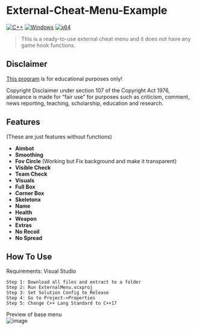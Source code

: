 # External-Cheat-Menu-Example

[![C++](https://img.shields.io/badge/Language-C%2B%2B-%23f34b7d.svg?style=flat)](https://en.wikipedia.org/wiki/C%2B%2B) 
[![Windows](https://img.shields.io/badge/Platform-Windows-0078d7.svg?style=flat)](https://en.wikipedia.org/wiki/Microsoft_Windows) 
[![x64](https://img.shields.io/badge/Arch-x64-green.svg?style=flat)](https://en.wikipedia.org/wiki/X64) 

> This is a ready-to-use external cheat menu and it does not have any game hook functions. 

## Disclaimer
[This program](https://github.com/NotSlater/External-Cheat-Menu-Example) is for educational purposes only!

Copyright Disclaimer under section 107 of the Copyright Act 1976, allowance is made for “fair use” for purposes such as criticism, comment, news reporting, teaching, scholarship, education and research.

## Features
(These are just features without functions)
*   **Aimbot**
*   **Smoothing**
*   **Fov Circle** (Working but Fix background and make it transparent)
*   **Visible Check**
*   **Team Check**  
*   **Visuals**
*   **Full Box**
*   **Corner Box**
*   **Skeletonx**
*   **Name**
*   **Health**
*   **Weapon**
*   **Extras**
*   **No Recoil**
*   **No Spread**

## **How To Use**  
Requirements: Visual Studio
```
Step 1: Download all files and extract to a folder
Step 2: Run ExternalMenu.vcxproj
Step 3: Set Solution Config to Release
Step 4: Go to Project->Properties
Step 5: Change C++ Lang Standard to C++17
```
Preview of base menu  
![image](https://user-images.githubusercontent.com/59234115/155837314-3ffd5ffb-5f59-4a30-82da-fb0af1a64021.png)
